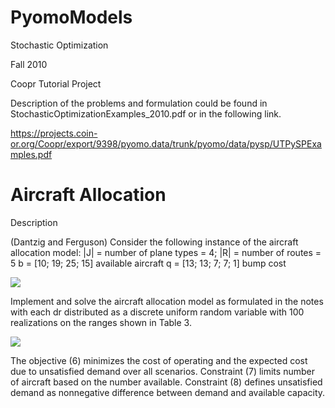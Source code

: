 # PyomoModels

Stochastic Optimization

Fall 2010

Coopr Tutorial Project

Description of the problems and formulation could be found in StochasticOptimizationExamples_2010.pdf or in the following link.


https://projects.coin-or.org/Coopr/export/9398/pyomo.data/trunk/pyomo/data/pysp/UTPySPExamples.pdf

# Aircraft Allocation

Description

(Dantzig and Ferguson) Consider the following instance of the aircraft allocation model:
|J| = number of plane types = 4; |R| = number of routes = 5
b = [10; 19; 25; 15] available aircraft
q = [13; 13; 7; 7; 1] bump cost

![](images/Table1.jpg)

Implement and solve the aircraft allocation model as formulated in the notes with each
dr distributed as a discrete uniform random variable with 100 realizations on the ranges shown in Table 3.

![](images/Formula.jpg)

The objective (6) minimizes the cost of operating and the expected cost due to unsatisfied demand over
all scenarios. Constraint (7) limits number of aircraft based on the number available. Constraint (8)
defines unsatisfied demand as nonnegative difference between demand and available capacity. 


